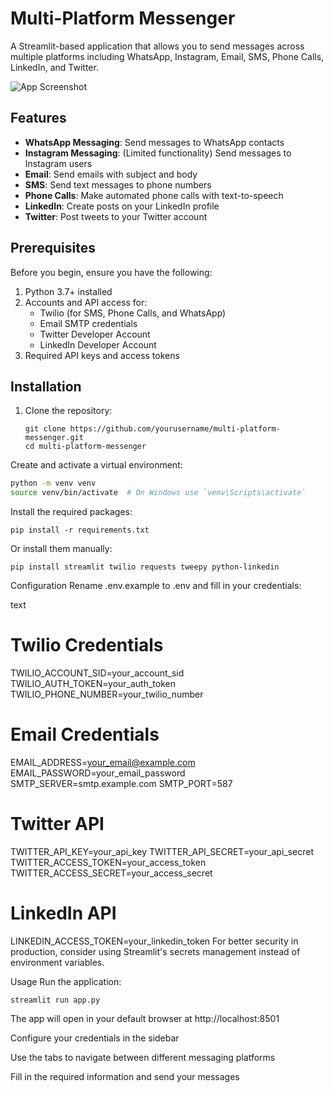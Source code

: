 # Multi-Platform Messenger

A Streamlit-based application that allows you to send messages across multiple platforms including WhatsApp, Instagram, Email, SMS, Phone Calls, LinkedIn, and Twitter.

![App Screenshot](screenshot.png)

## Features

- **WhatsApp Messaging**: Send messages to WhatsApp contacts
- **Instagram Messaging**: (Limited functionality) Send messages to Instagram users
- **Email**: Send emails with subject and body
- **SMS**: Send text messages to phone numbers
- **Phone Calls**: Make automated phone calls with text-to-speech
- **LinkedIn**: Create posts on your LinkedIn profile
- **Twitter**: Post tweets to your Twitter account

## Prerequisites

Before you begin, ensure you have the following:

1. Python 3.7+ installed
2. Accounts and API access for:
   - Twilio (for SMS, Phone Calls, and WhatsApp)
   - Email SMTP credentials
   - Twitter Developer Account
   - LinkedIn Developer Account
3. Required API keys and access tokens

## Installation

1. Clone the repository:

   ```
   git clone https://github.com/yourusername/multi-platform-messenger.git
   cd multi-platform-messenger
   ```
   
Create and activate a virtual environment:

```bash
python -m venv venv
source venv/bin/activate  # On Windows use `venv\Scripts\activate`
```

Install the required packages:

```
pip install -r requirements.txt
```
Or install them manually:


```
pip install streamlit twilio requests tweepy python-linkedin
```

Configuration
Rename .env.example to .env and fill in your credentials:

text
# Twilio Credentials
TWILIO_ACCOUNT_SID=your_account_sid
TWILIO_AUTH_TOKEN=your_auth_token
TWILIO_PHONE_NUMBER=your_twilio_number

# Email Credentials
EMAIL_ADDRESS=your_email@example.com
EMAIL_PASSWORD=your_email_password
SMTP_SERVER=smtp.example.com
SMTP_PORT=587

# Twitter API
TWITTER_API_KEY=your_api_key
TWITTER_API_SECRET=your_api_secret
TWITTER_ACCESS_TOKEN=your_access_token
TWITTER_ACCESS_SECRET=your_access_secret

# LinkedIn API
LINKEDIN_ACCESS_TOKEN=your_linkedin_token
For better security in production, consider using Streamlit's secrets management instead of environment variables.

Usage
Run the application:

```
streamlit run app.py
```

The app will open in your default browser at http://localhost:8501

Configure your credentials in the sidebar

Use the tabs to navigate between different messaging platforms

Fill in the required information and send your messages


